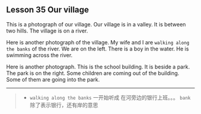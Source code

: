 ## Lesson 35 Our village

This is a photograph of our village. 
Our village is in a valley. 
It is between two hills. 
The village is on a river. 

Here is another photograph of the village. 
My wife and I are `walking along the banks` of the river. 
We are on the left. 
There is a boy in the water. 
He is swimming across the river. 

Here is another photograph. 
This is the school building. 
It is beside a park. 
The park is on the right. 
Some children are coming out of the building. 
Some of them are going into the park.

---

> - `walking along the banks` 一开始听成 在河旁边的银行上班。。。
`bank` 除了表示银行，还有岸的意思